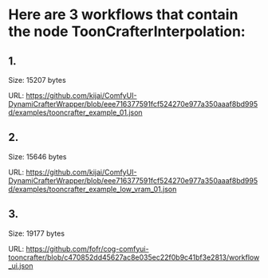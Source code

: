 # Here are 3 workflows that contain the node ToonCrafterInterpolation:

## 1. 

Size: 15207 bytes

URL: https://github.com/kijai/ComfyUI-DynamiCrafterWrapper/blob/eee716377591fcf524270e977a350aaaf8bd995d/examples/tooncrafter_example_01.json

## 2. 

Size: 15646 bytes

URL: https://github.com/kijai/ComfyUI-DynamiCrafterWrapper/blob/eee716377591fcf524270e977a350aaaf8bd995d/examples/tooncrafter_example_low_vram_01.json

## 3. 

Size: 19177 bytes

URL: https://github.com/fofr/cog-comfyui-tooncrafter/blob/c470852dd45627ac8e035ec22f0b9c41bf3e2813/workflow_ui.json

